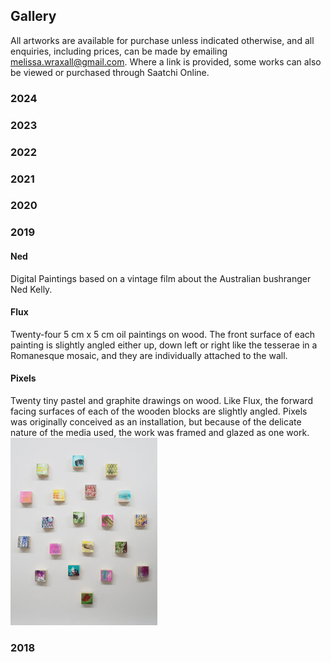 ## Gallery
 
 
All artworks are available for purchase unless indicated otherwise, and all enquiries, including prices, can be made by emailing melissa.wraxall@gmail.com. Where a link is provided, some works can also be viewed or purchased through Saatchi Online.

### 2024

<div class="gallery" id="gallery2024"  data-src="gallery2024.yml"></div>

### 2023

<div class="gallery" id="gallery2023" data-src="gallery2023.yml"></div>

### 2022

<div class="gallery" id="gallery2022" data-src="gallery2022.yml"></div>

### 2021

<div class="gallery" data-src="gallery2021.yml"></div>

### 2020

<div class="gallery" data-src="gallery2020.yml"></div>

### 2019

<div class="gallery" data-src="gallery2019.yml"></div>

#### Ned

<div class="inset">
Digital Paintings based on a vintage film about the Australian bushranger Ned Kelly. 
</div>

<div class="gallery" data-src="gallery_ned.yml"></div>

#### Flux

<div class="inset">
Twenty-four 5 cm x 5 cm oil paintings on wood. The front surface of each painting is slightly angled either up, down left or right like the tesserae in a Romanesque mosaic, and they are individually attached to the wall.
</div>

<div class="gallery" data-src="gallery_flux.yml"></div>

#### Pixels 

<div class="inset">
Twenty tiny pastel and graphite drawings on wood. Like Flux, the forward facing surfaces of each of the wooden blocks are slightly angled. Pixels was originally conceived as an installation, but because of the delicate nature of the media used, the work was framed and glazed as one work.
</div>

<img class="asyncImage" src="img/Pixels_installation_sm.jpg" alt="Pixels TBD" class="col-sm-12" />

<div class="gallery" data-src="gallery_pixels.yml"></div>

### 2018

<div class="gallery" data-src="gallery2018.yml"></div>















